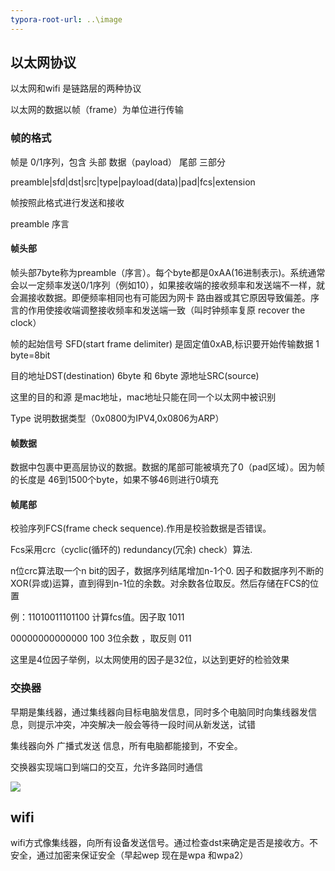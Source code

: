 ```yaml
---
typora-root-url: ..\image
---
```




## 以太网协议

以太网和wifi 是链路层的两种协议

以太网的数据以帧（frame）为单位进行传输

### 帧的格式

帧是 0/1序列，包含 头部  数据（payload） 尾部 三部分

preamble|sfd|dst|src|type|payload(data)|pad|fcs|extension

帧按照此格式进行发送和接收

preamble 序言

#### 帧头部

帧头部7byte称为preamble（序言）。每个byte都是0xAA(16进制表示)。系统通常会以一定频率发送0/1序列（例如10），如果接收端的接收频率和发送端不一样，就会漏接收数据。即便频率相同也有可能因为网卡 路由器或其它原因导致偏差。序言的作用使接收端调整接收频率和发送端一致（叫时钟频率复原 recover the clock）

帧的起始信号 SFD(start frame delimiter) 是固定值0xAB,标识要开始传输数据 1 byte=8bit

目的地址DST(destination) 6byte 和 6byte 源地址SRC(source)

这里的目的和源 是mac地址，mac地址只能在同一个以太网中被识别

Type 说明数据类型（0x0800为IPV4,0x0806为ARP）

#### 帧数据

数据中包裹中更高层协议的数据。数据的尾部可能被填充了0（pad区域）。因为帧的长度是 46到1500个byte，如果不够46则进行0填充

#### 帧尾部

校验序列FCS(frame check sequence).作用是校验数据是否错误。

Fcs采用crc（cyclic(循环的) redundancy(冗余) check）算法.

n位crc算法取一个n bit的因子，数据序列结尾增加n-1个0. 因子和数据序列不断的XOR(异或)运算，直到得到n-1位的余数。对余数各位取反。然后存储在FCS的位置

例：11010011101100 计算fcs值。因子取 1011



00000000000000    100  3位余数 ，取反则 011

这里是4位因子举例，以太网使用的因子是32位，以达到更好的检验效果

### 交换器

早期是集线器，通过集线器向目标电脑发信息，同时多个电脑同时向集线器发信息，则提示冲突，冲突解决一般会等待一段时间从新发送，试错

集线器向外 广播式发送 信息，所有电脑都能接到，不安全。

交换器实现端口到端口的交互，允许多路同时通信

![](/网络005_001.jpg)

## wifi

wifi方式像集线器，向所有设备发送信号。通过检查dst来确定是否是接收方。不安全，通过加密来保证安全（早起wep 现在是wpa 和wpa2）





